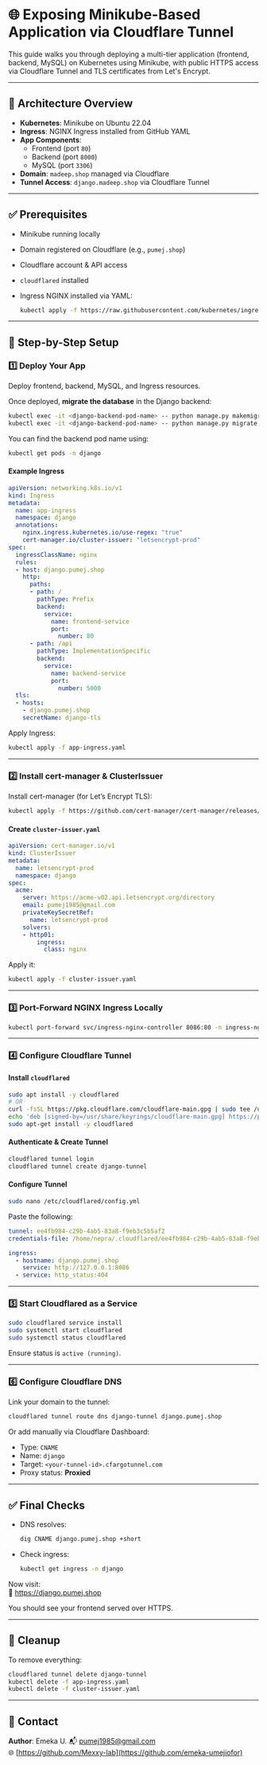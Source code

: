
# 🌐 Exposing Minikube-Based Application via Cloudflare Tunnel

This guide walks you through deploying a multi-tier application (frontend, backend, MySQL) on Kubernetes using Minikube, with public HTTPS access via Cloudflare Tunnel and TLS certificates from Let's Encrypt.

---

## 🧱 Architecture Overview

- **Kubernetes**: Minikube on Ubuntu 22.04  
- **Ingress**: NGINX Ingress installed from GitHub YAML  
- **App Components**:
  - Frontend (port `80`)
  - Backend (port `8000`)
  - MySQL (port `3306`)
- **Domain**: `madeep.shop` managed via Cloudflare  
- **Tunnel Access**: `django.madeep.shop` via Cloudflare Tunnel  

---

## ✅ Prerequisites

- Minikube running locally
- Domain registered on Cloudflare (e.g., `pumej.shop`)
- Cloudflare account & API access
- `cloudflared` installed
- Ingress NGINX installed via YAML:

  ```bash
  kubectl apply -f https://raw.githubusercontent.com/kubernetes/ingress-nginx/controller-v1.10.1/deploy/static/provider/cloud/deploy.yaml
  ```

---

## 🔧 Step-by-Step Setup

### 1️⃣ Deploy Your App

Deploy frontend, backend, MySQL, and Ingress resources.

Once deployed, **migrate the database** in the Django backend:

```bash
kubectl exec -it <django-backend-pod-name> -- python manage.py makemigrations -n django
kubectl exec -it <django-backend-pod-name> -- python manage.py migrate -n django
```

You can find the backend pod name using:

```bash
kubectl get pods -n django
```

#### Example Ingress

```yaml
apiVersion: networking.k8s.io/v1
kind: Ingress
metadata:
  name: app-ingress
  namespace: django
  annotations:
    nginx.ingress.kubernetes.io/use-regex: "true"
    cert-manager.io/cluster-issuer: "letsencrypt-prod"
spec:
  ingressClassName: nginx
  rules:
  - host: django.pumej.shop
    http:
      paths:
      - path: /
        pathType: Prefix
        backend:
          service:
            name: frontend-service
            port:
              number: 80
      - path: /api
        pathType: ImplementationSpecific
        backend:
          service:
            name: backend-service
            port:
              number: 5000
  tls:
  - hosts:
    - django.pumej.shop
    secretName: django-tls
```

Apply Ingress:

```bash
kubectl apply -f app-ingress.yaml
```

---

### 2️⃣ Install cert-manager & ClusterIssuer

Install cert-manager (for Let’s Encrypt TLS):

```bash
kubectl apply -f https://github.com/cert-manager/cert-manager/releases/download/v1.15.1/cert-manager.yaml
```

#### Create `cluster-issuer.yaml`

```yaml
apiVersion: cert-manager.io/v1
kind: ClusterIssuer
metadata:
  name: letsencrypt-prod
  namespace: django
spec:
  acme:
    server: https://acme-v02.api.letsencrypt.org/directory
    email: pumej1985@gmail.com
    privateKeySecretRef:
      name: letsencrypt-prod
    solvers:
    - http01:
        ingress:
          class: nginx
```

Apply it:

```bash
kubectl apply -f cluster-issuer.yaml
```

---

### 3️⃣ Port-Forward NGINX Ingress Locally

```bash
kubectl port-forward svc/ingress-nginx-controller 8086:80 -n ingress-nginx
```

---

### 4️⃣ Configure Cloudflare Tunnel

#### Install `cloudflared`

```bash
sudo apt install -y cloudflared
# OR
curl -fsSL https://pkg.cloudflare.com/cloudflare-main.gpg | sudo tee /usr/share/keyrings/cloudflare-main.gpg > /dev/null
echo 'deb [signed-by=/usr/share/keyrings/cloudflare-main.gpg] https://pkg.cloudflare.com/cloudflared jammy main' | sudo tee /etc/apt/sources.list.d/cloudflared.list
sudo apt-get install -y cloudflared
```

#### Authenticate & Create Tunnel

```bash
cloudflared tunnel login
cloudflared tunnel create django-tunnel
```

#### Configure Tunnel

```bash
sudo nano /etc/cloudflared/config.yml
```

Paste the following:

```yaml
tunnel: ee4fb984-c29b-4ab5-83a8-f9eb3c5b5af2
credentials-file: /home/nepra/.cloudflared/ee4fb984-c29b-4ab5-83a8-f9eb3c5b5af2.json

ingress:
  - hostname: django.pumej.shop
    service: http://127.0.0.1:8086
  - service: http_status:404
```

---

### 5️⃣ Start Cloudflared as a Service

```bash
sudo cloudflared service install
sudo systemctl start cloudflared
sudo systemctl status cloudflared
```

Ensure status is `active (running)`.

---

### 6️⃣ Configure Cloudflare DNS

Link your domain to the tunnel:

```bash
cloudflared tunnel route dns django-tunnel django.pumej.shop
```

Or add manually via Cloudflare Dashboard:

- Type: `CNAME`
- Name: `django`
- Target: `<your-tunnel-id>.cfargotunnel.com`
- Proxy status: **Proxied**

---

## ✅ Final Checks

- DNS resolves:

  ```bash
  dig CNAME django.pumej.shop +short
  ```

- Check ingress:

  ```bash
  kubectl get ingress -n django
  ```

Now visit:  
🔗 <https://django.pumej.shop>

You should see your frontend served over HTTPS.

---

## 🧼 Cleanup

To remove everything:

```bash
cloudflared tunnel delete django-tunnel
kubectl delete -f app-ingress.yaml
kubectl delete -f cluster-issuer.yaml
```

---

## 📧 Contact

**Author**: Emeka U.
📬 <pumej1985@gmail.com>  
🌐 [https://github.com/Mexxy-lab](https://github.com/emeka-umejiofor)
